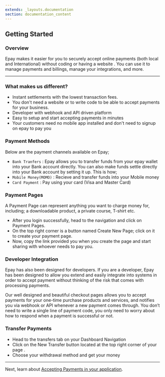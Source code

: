 ```yaml
---
extends: _layouts.documentation
section: documentation_content
---
```


## Getting Started

### Overview

Epay makes it easier for you to securely accept online payments (both local and International) without coding or having a website . You can use it to manage payments and billings, manage your integrations, and more.

---

### What makes us different?

   * Instant settlements with the lowest transaction fees.
   * You don't need a website or to write code to be able to accept payments for your business.
   * Developer with webhook and API driven platform
   * Easy to setup and start accepting payments in minutes
   * Your customers need no mobile app installed and don't need to signup on epay to pay you

### Payment Methods

Below are the payment channels available on Epay;

* `Bank Tranfers` : Epay allows you to transfer funds from your epay wallet into your Bank account directly. You can also   make funds settle directly into your Bank account by setting it up. This is how;
* `Mobile Money(MOMO)` : Recieve and transfer funds into your Mobile money
* `Card Payment` : Pay using your card (Visa and Master Card)


### Payment Pages

A Payment Page can represent anything you want to charge money for, including; a downloadable product, a private course, T-shirt etc.

* After you login successfully, head to the navigation and click on Payment Pages.
* On the top right corner is a button named Create New Page; click on it to create your payment page.
* Now, copy the link provided you when you create the page and start sharing with whoever needs to pay you.

### Developer Integration

Epay has also been designed for developers. If you are a developer, Epay has been designed to allow you extend and easily integrate into systems in order to accept payment without thinking of the risk that comes with processing payments.

Our well designed and beautiful checkout pages allows you to accept payments for your one-time purchase products and services, and notifies you via webhook or API whenever a new payment comes through. You don’t need to write a single line of payment code, you only need to worry about how to respond when a payment is successful or not. 

### Transfer Payments

* Head to the transfers tab on your Dashboard Navigation
* Click on the New Transfer button located at the top right corner of your page .
* Choose your withdrawal method and get your money

-------

Next, learn about [Accepting Payments in your application](/docs/payment).

